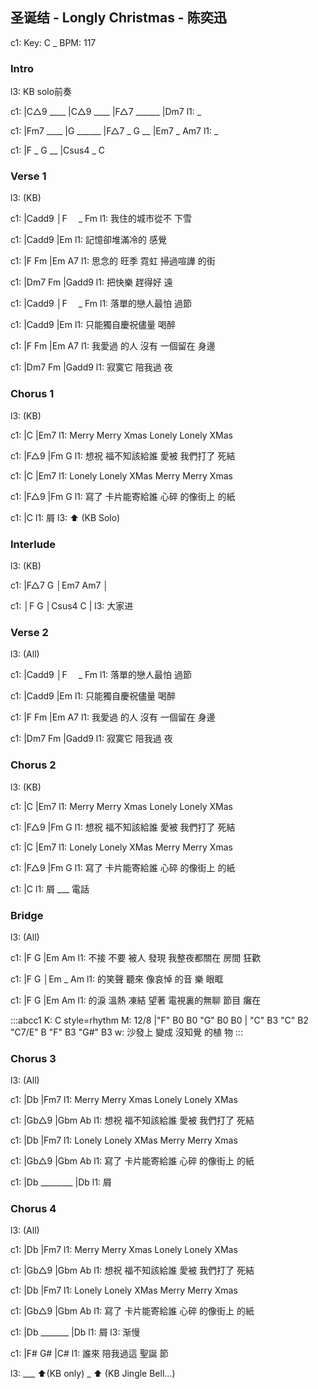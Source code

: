 ## 圣诞结 - Longly Christmas - 陈奕迅

c1: Key: C _ BPM: 117

### Intro

l3: KB solo前奏

c1: |C△9 ____ |C△9 ____ |F△7 ______ |Dm7
l1:  _

c1: |Fm7 ____ |G ______ |F△7 _  G __ |Em7 _ Am7
l1:  _

c1: |F _ G __ |Csus4 _ C

### Verse 1

l3: (KB)

c1: |Cadd9            │F　 _ Fm
l1:     我住的城巿從不 下雪

c1: |Cadd9            |Em
l1:     記憶卻堆滿冷的 感覺

c1: |F       Fm        |Em       A7
l1:   思念的 旺季  霓虹 掃過喧譁 的街

c1: |Dm7     Fm    |Gadd9
l1:   把快樂 趕得好 遠
 
c1: |Cadd9            │F　 _ Fm
l1:     落單的戀人最怕 過節

c1: |Cadd9             |Em
l1:    只能獨自慶祝儘量 喝醉

c1: |F       Fm       |Em       A7
l1:   我愛過 的人 沒有 一個留在 身邊

c1: |Dm7     Fm    |Gadd9
l1:   寂寞它 陪我過 夜

### Chorus 1

l3: (KB)

c1: |C               |Em7
l1:  Merry Merry Xmas Lonely Lonely XMas

c1:     |F△9               |Fm       G
l1: 想祝 福不知該給誰  愛被 我們打了 死結

c1: |C                 |Em7
l1:  Lonely Lonely XMas Merry Merry Xmas 

c1:     |F△9               |Fm       G
l1: 寫了 卡片能寄給誰  心碎 的像街上 的紙

c1: |C
l1:  屑
l3:  ⬆️ (KB Solo)

### Interlude

l3: (KB)

c1: |F△7   G    │Em7    Am7    │

c1: │F     G    │Csus4  C      |
l3:                     大家进

### Verse 2
l3: (All)

c1: |Cadd9            │F　 _ Fm
l1:     落單的戀人最怕 過節

c1: |Cadd9             |Em
l1:    只能獨自慶祝儘量 喝醉

c1: |F       Fm       |Em       A7
l1:   我愛過 的人 沒有 一個留在 身邊

c1: |Dm7     Fm    |Gadd9
l1:   寂寞它 陪我過 夜

### Chorus 2

l3: (KB)

c1: |C               |Em7
l1:  Merry Merry Xmas Lonely Lonely XMas

c1:     |F△9               |Fm       G
l1: 想祝 福不知該給誰  愛被 我們打了 死結

c1: |C                 |Em7
l1:  Lonely Lonely XMas Merry Merry Xmas 

c1:     |F△9               |Fm       G
l1: 寫了 卡片能寄給誰  心碎 的像街上 的紙

c1: |C
l1:  屑 ___ 電話

### Bridge

l3: (All)

c1: |F         G        |Em           Am
l1:  不接 不要 被人 發現 我整夜都關在 房間 狂歡

c1: |F           G          │Em _ Am
l1:  的笑聲 聽來 像哀悼 的音 樂     眼眶

c1: |F          G         |Em           Am
l1:  的淚  溫熱 凍結  望著 電視裏的無聊 節目 癱在

:::abcc1
K: C style=rhythm
M: 12/8
|"F" B0 B0 "G" B0 B0 | "C" B3 "C" B2 "C7/E" B "F" B3 "G#" B3
w: 沙發上 變成 沒知覺 的植 物
:::

### Chorus 3

l3: (All)

c1: |Db              |Fm7
l1:  Merry Merry Xmas Lonely Lonely XMas

c1:     |Gb△9              |Gbm      Ab
l1: 想祝 福不知該給誰  愛被 我們打了 死結

c1: |Db                |Fm7
l1:  Lonely Lonely XMas Merry Merry Xmas 

c1:     |Gb△9              |Gbm      Ab
l1: 寫了 卡片能寄給誰  心碎 的像街上 的紙

c1: |Db ________ |Db
l1:  屑

### Chorus 4

l3: (All)

c1: |Db              |Fm7
l1:  Merry Merry Xmas Lonely Lonely XMas

c1:     |Gb△9              |Gbm      Ab
l1: 想祝 福不知該給誰  愛被 我們打了 死結

c1: |Db                |Fm7
l1:  Lonely Lonely XMas Merry Merry Xmas 

c1:     |Gb△9              |Gbm      Ab
l1: 寫了 卡片能寄給誰  心碎 的像街上 的紙

c1: |Db  _______ |Db
l1:  屑
l3:  渐慢

c1:     |F#       G#  |C#
l1: 誰來 陪我過這 聖誕 節

l3: ___ ⬆️(KB only) _ ⬆️ (KB Jingle Bell...)
